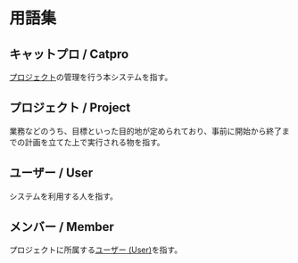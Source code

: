 用語集
================================

キャットプロ / Catpro
--------------------------------

[プロジェクト](#プロジェクト--project)の管理を行う本システムを指す。

プロジェクト / Project
--------------------------------

業務などのうち、目標といった目的地が定められており、事前に開始から終了までの計画を立てた上で実行される物を指す。

ユーザー / User
--------------------------------

システムを利用する人を指す。

メンバー / Member
--------------------------------

プロジェクトに所属する[ユーザー (User)](#ユーザー--user)を指す。
